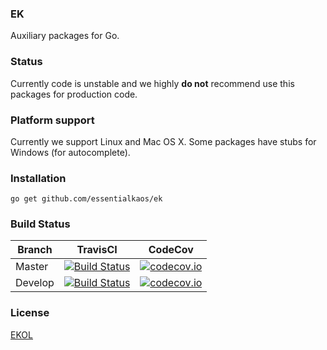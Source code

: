 ### EK

Auxiliary packages for Go.

### Status

Currently code is unstable and we highly **do not** recommend use this packages for production code.

### Platform support

Currently we support Linux and Mac OS X. Some packages have stubs for Windows (for autocomplete).

### Installation

````
go get github.com/essentialkaos/ek
````

### Build Status

| Branch | TravisCI | CodeCov |
|--------|----------|---------|
| Master | [![Build Status](https://travis-ci.org/essentialkaos/ek.svg?branch=master)](https://travis-ci.org/essentialkaos/ek) | [![codecov.io](https://codecov.io/github/essentialkaos/ek/coverage.svg?branch=master)](https://codecov.io/github/essentialkaos/ek?branch=master) |
| Develop | [![Build Status](https://travis-ci.org/essentialkaos/ek.svg?branch=develop)](https://travis-ci.org/essentialkaos/ek) | [![codecov.io](https://codecov.io/github/essentialkaos/ek/coverage.svg?branch=develop)](https://codecov.io/github/essentialkaos/ek?branch=develop) |

### License

[EKOL](https://essentialkaos.com/ekol)
